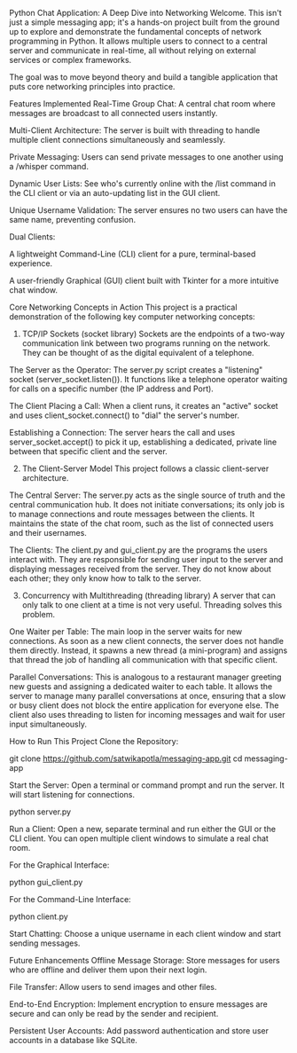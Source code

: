 Python Chat Application: A Deep Dive into Networking
Welcome. This isn't just a simple messaging app; it's a hands-on project built from the ground up to explore and demonstrate the fundamental concepts of network programming in Python. It allows multiple users to connect to a central server and communicate in real-time, all without relying on external services or complex frameworks.

The goal was to move beyond theory and build a tangible application that puts core networking principles into practice.

Features Implemented
Real-Time Group Chat: A central chat room where messages are broadcast to all connected users instantly.

Multi-Client Architecture: The server is built with threading to handle multiple client connections simultaneously and seamlessly.

Private Messaging: Users can send private messages to one another using a /whisper <username> <message> command.

Dynamic User Lists: See who's currently online with the /list command in the CLI client or via an auto-updating list in the GUI client.

Unique Username Validation: The server ensures no two users can have the same name, preventing confusion.

Dual Clients:

A lightweight Command-Line (CLI) client for a pure, terminal-based experience.

A user-friendly Graphical (GUI) client built with Tkinter for a more intuitive chat window.

Core Networking Concepts in Action
This project is a practical demonstration of the following key computer networking concepts:

1. TCP/IP Sockets (socket library)
Sockets are the endpoints of a two-way communication link between two programs running on the network. They can be thought of as the digital equivalent of a telephone.

The Server as the Operator: The server.py script creates a "listening" socket (server_socket.listen()). It functions like a telephone operator waiting for calls on a specific number (the IP address and Port).

The Client Placing a Call: When a client runs, it creates an "active" socket and uses client_socket.connect() to "dial" the server's number.

Establishing a Connection: The server hears the call and uses server_socket.accept() to pick it up, establishing a dedicated, private line between that specific client and the server.

2. The Client-Server Model
This project follows a classic client-server architecture.

The Central Server: The server.py acts as the single source of truth and the central communication hub. It does not initiate conversations; its only job is to manage connections and route messages between the clients. It maintains the state of the chat room, such as the list of connected users and their usernames.

The Clients: The client.py and gui_client.py are the programs the users interact with. They are responsible for sending user input to the server and displaying messages received from the server. They do not know about each other; they only know how to talk to the server.

3. Concurrency with Multithreading (threading library)
A server that can only talk to one client at a time is not very useful. Threading solves this problem.

One Waiter per Table: The main loop in the server waits for new connections. As soon as a new client connects, the server does not handle them directly. Instead, it spawns a new thread (a mini-program) and assigns that thread the job of handling all communication with that specific client.

Parallel Conversations: This is analogous to a restaurant manager greeting new guests and assigning a dedicated waiter to each table. It allows the server to manage many parallel conversations at once, ensuring that a slow or busy client does not block the entire application for everyone else. The client also uses threading to listen for incoming messages and wait for user input simultaneously.

How to Run This Project
Clone the Repository:

git clone https://github.com/satwikapotla/messaging-app.git
cd messaging-app

Start the Server:
Open a terminal or command prompt and run the server. It will start listening for connections.

python server.py

Run a Client:
Open a new, separate terminal and run either the GUI or the CLI client. You can open multiple client windows to simulate a real chat room.

For the Graphical Interface:

python gui_client.py

For the Command-Line Interface:

python client.py

Start Chatting:
Choose a unique username in each client window and start sending messages.

Future Enhancements
Offline Message Storage: Store messages for users who are offline and deliver them upon their next login.

File Transfer: Allow users to send images and other files.

End-to-End Encryption: Implement encryption to ensure messages are secure and can only be read by the sender and recipient.

Persistent User Accounts: Add password authentication and store user accounts in a database like SQLite.